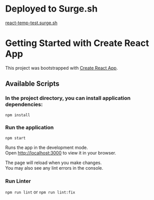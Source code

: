 # Deployed to Surge.sh
[react-temp-test.surge.sh](https://react-temp-test.surge.sh)

# Getting Started with Create React App

This project was bootstrapped with [Create React App](https://github.com/facebook/create-react-app).

## Available Scripts

### In the project directory, you can install application dependencies:

`npm install`

### Run the application

`npm start`

Runs the app in the development mode.\
Open [http://localhost:3000](http://localhost:3000) to view it in your browser.

The page will reload when you make changes.\
You may also see any lint errors in the console.

### Run Linter

`npm run lint`
or
`npm run lint:fix`
